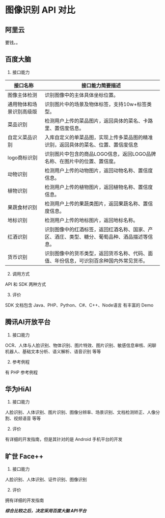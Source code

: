 # 图像识别 API 对比

## 阿里云
要钱。。

## 百度大脑

1. 接口能力

| 接口名称 | 接口能力简要描述 |
|-----|------|
| 图像主体检测 | 识别图像中的主体具体坐标位置。|
|通用物体和场景识别高级版	|识别图片中的场景及物体标签，支持10w+标签类型。|
|菜品识别	|检测用户上传的菜品图片，返回具体的菜名、卡路里、置信度信息。|
|自定义菜品识别	|入库自定义的单菜品图，实现上传多菜品图的精准识别，返回具体的菜名、位置、置信度信息|
|logo商标识别	|识别图片中包含的商品LOGO信息，返回LOGO品牌名称、在图片中的位置、置信度。|
|动物识别	|检测用户上传的动物图片，返回动物名称、置信度信息。|
|植物识别	|检测用户上传的植物图片，返回植物名称、置信度信息。|
|果蔬食材识别	|检测用户上传的果蔬类图片，返回果蔬名称、置信度信息。|
|地标识别|	检测用户上传的地标图片，返回地标名称。|
|红酒识别	|识别图像中的红酒标签，返回红酒名称、国家、产区、酒庄、类型、糖分、葡萄品种、酒品描述等信息。|
|货币识别	|识别图像中的货币类型，返回货币名称、代码、面值、年份信息，可识别百余种国内外常见货币。|

2. 调用方式 

API 和 SDK 两种方式

3. 评价

SDK 文档包含 Java、PHP、Python、C#、C++、Node语言
有丰富的 Demo

## 腾讯AI开放平台

1. 接口能力

OCR、人体与人脸识别、物体识别、图片特效、图片识别、敏感信息审核、闲聊机器人、基础文本分析、语义解析、语音识别 等等

2. 参考例程

有 PHP 参考例程

## 华为HiAI

1. 接口能力

人脸识别、人体识别、图片识别、图像分辨率、场景识别、文档检测矫正、人像分割、视频语音 等等

2. 评价

有详细的开发指南，但是其针对的是 Android 手机平台的开发

## 旷世 Face++

1. 接口能力

人脸识别、人体识别、证件识别、图像识别

2. 评价

拥有详细的开发指南


***综合比较之后，决定采用百度大脑 API平台***